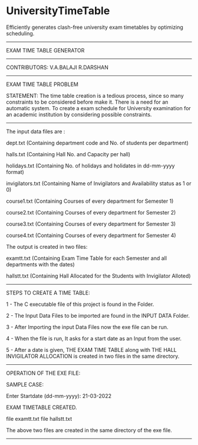 # UniversityTimeTable
Efficiently generates clash-free university exam timetables by optimizing scheduling.

__________________________

EXAM TIME TABLE GENERATOR
__________________________

CONTRIBUTORS:  V.A.BALAJI R.DARSHAN

___________________________

EXAM TIME TABLE PROBLEM

STATEMENT:
The time table creation is a tedious process, since so many constraints to be considered before make
it. There is a need for an automatic system. To create a exam schedule for University examination for an
academic institution by considering possible constraints.

____________________________________________________________________________________________________________________________________________

The input data files are : 
 
dept.txt         (Containing department code and No. of students per department)

halls.txt	     (Containing Hall No. and Capacity per hall)

holidays.txt     (Containing No. of holidays and holidates in dd-mm-yyyy format)

invigilators.txt (Containing Name of Invigilators and Availability status as 1 or 0)

course1.txt      (Containing Courses of every department for Semester 1)

course2.txt      (Containing Courses of every department for Semester 2)

course3.txt      (Containing Courses of every department for Semester 3)

course4.txt      (Containing Courses of every department for Semester 4)

The output is created in two files:

examtt.txt       (Containing Exam Time Table for each Semester and all departments with the dates)

hallstt.txt      (Containing Hall Allocated for the Students with Invigilator Alloted)

____________________________________________________________________________________________________________________________________________

STEPS TO CREATE A TIME TABLE:

1 - The C executable file of this project is found in the Folder.

2 - The Input Data Files to be imported are found in the INPUT DATA Folder.

3 - After Importing the input Data Files now the exe file can be run.

4 - When the file is run, It asks for a start date as an Input from the user.

5 - After a date is given, THE EXAM TIME TABLE along with THE HALL INVIGILATOR ALLOCATION is created in two files in the same directory. 

____________________________________________________________________________________________________________________________________________

OPERATION OF THE EXE FILE:

SAMPLE CASE:

Enter Startdate (dd-mm-yyyy): 21-03-2022

EXAM TIMETABLE CREATED.

file examtt.txt
file hallstt.txt

The above two files are created in the same directory of the exe file.

____________________________________________________________________________________________________________________________________________

